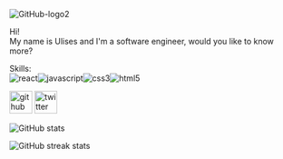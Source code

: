 ![GitHub-logo2](https://user-images.githubusercontent.com/102551141/168937953-444f1ba8-8a43-4f1b-ac82-112b69c1a78f.png)

Hi!  
My name is Ulises and I'm a software engineer, would you like to know more?

Skills:  
<img src='https://camo.githubusercontent.com/ab4c3c731a174a63df861f7b118d6c8a6c52040a021a552628db877bd518fe84/68747470733a2f2f696d672e736869656c64732e696f2f62616467652f72656163742d2532333230323332612e7376673f7374796c653d666f722d7468652d6261646765266c6f676f3d7265616374266c6f676f436f6c6f723d253233363144414642' alt='react'><img src='https://camo.githubusercontent.com/aeddc848275a1ffce386dc81c04541654ca07b2c43bbb8ad251085c962672aea/68747470733a2f2f696d672e736869656c64732e696f2f62616467652f6a6176617363726970742d2532333332333333302e7376673f7374796c653d666f722d7468652d6261646765266c6f676f3d6a617661736372697074266c6f676f436f6c6f723d253233463744463145' alt='javascript'><img src='https://camo.githubusercontent.com/e6b67b27998fca3bccf4c0ee479fc8f9de09d91f389cccfbe6cb1e29c10cfbd7/68747470733a2f2f696d672e736869656c64732e696f2f62616467652f637373332d2532333135373242362e7376673f7374796c653d666f722d7468652d6261646765266c6f676f3d63737333266c6f676f436f6c6f723d7768697465' alt='css3'><img src='https://camo.githubusercontent.com/49fbb99f92674cc6825349b154b65aaf4064aec465d61e8e1f9fb99da3d922a1/68747470733a2f2f696d672e736869656c64732e696f2f62616467652f68746d6c352d2532334533344632362e7376673f7374796c653d666f722d7468652d6261646765266c6f676f3d68746d6c35266c6f676f436f6c6f723d7768697465' alt='html5'>



[<img src='https://cdn.jsdelivr.net/npm/simple-icons@3.0.1/icons/github.svg' alt='github' height='40'>](https://github.com/ohmy0pia)  [<img src='https://cdn.jsdelivr.net/npm/simple-icons@3.0.1/icons/twitter.svg' alt='twitter' height='40'>](https://twitter.com/ohmy0pia)  

![GitHub stats](https://github-readme-stats.vercel.app/api?username=ohmy0pia&theme=dark&hide_border=true&show_icons=true&count_private=true)  

![GitHub streak stats](https://github-readme-streak-stats.herokuapp.com/?user=ohmy0pia&theme=dark&hide_border=true)  


